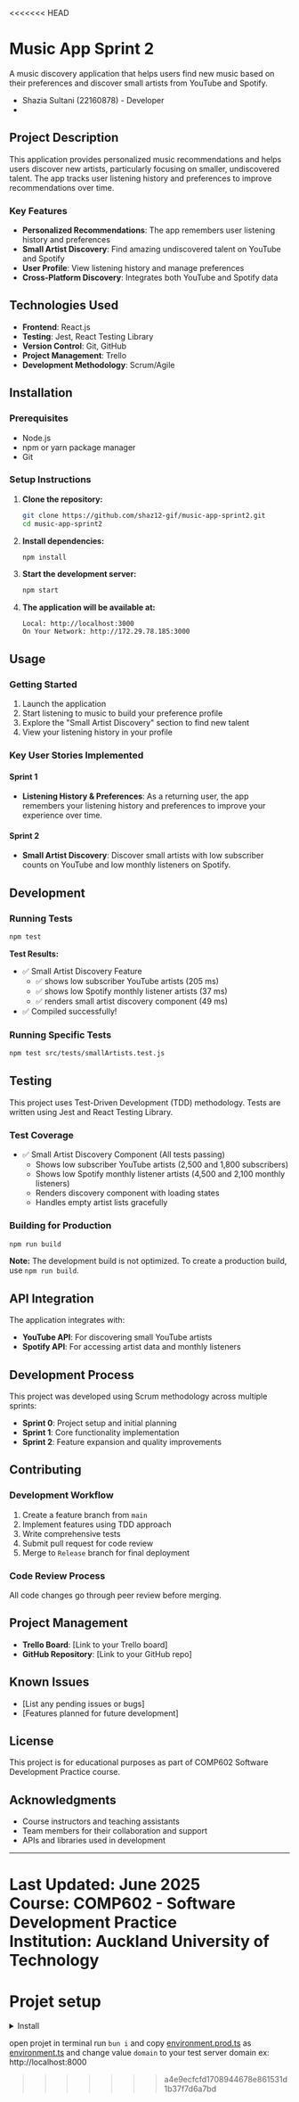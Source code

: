 <<<<<<< HEAD
# Music App Sprint 2

A music discovery application that helps users find new music based on their preferences and discover small artists from YouTube and Spotify.


- Shazia Sultani (22160878) - Developer
-

## Project Description

This application provides personalized music recommendations and helps users discover new artists, particularly focusing on smaller, undiscovered talent. The app tracks user listening history and preferences to improve recommendations over time.

### Key Features

- **Personalized Recommendations**: The app remembers user listening history and preferences
- **Small Artist Discovery**: Find amazing undiscovered talent on YouTube and Spotify
- **User Profile**: View listening history and manage preferences
- **Cross-Platform Discovery**: Integrates both YouTube and Spotify data

## Technologies Used

- **Frontend**: React.js
- **Testing**: Jest, React Testing Library
- **Version Control**: Git, GitHub
- **Project Management**: Trello
- **Development Methodology**: Scrum/Agile

## Installation

### Prerequisites
- Node.js
- npm or yarn package manager
- Git

### Setup Instructions

1. **Clone the repository:**
   ```bash
   git clone https://github.com/shaz12-gif/music-app-sprint2.git
   cd music-app-sprint2
   ```

2. **Install dependencies:**
   ```bash
   npm install
   ```

3. **Start the development server:**
   ```bash
   npm start
   ```

4. **The application will be available at:**
   ```
   Local: http://localhost:3000
   On Your Network: http://172.29.78.185:3000
   ```

## Usage

### Getting Started
1. Launch the application
2. Start listening to music to build your preference profile
3. Explore the "Small Artist Discovery" section to find new talent
4. View your listening history in your profile

### Key User Stories Implemented

#### Sprint 1
- **Listening History & Preferences**: As a returning user, the app remembers your listening history and preferences to improve your experience over time.

#### Sprint 2
- **Small Artist Discovery**: Discover small artists with low subscriber counts on YouTube and low monthly listeners on Spotify.

## Development

### Running Tests
```bash
npm test
```

**Test Results:**
- ✅ Small Artist Discovery Feature
  - ✅ shows low subscriber YouTube artists (205 ms)
  - ✅ shows low Spotify monthly listener artists (37 ms)
  - ✅ renders small artist discovery component (49 ms)
- ✅ Compiled successfully!

### Running Specific Tests
```bash
npm test src/tests/smallArtists.test.js
```

## Testing

This project uses Test-Driven Development (TDD) methodology. Tests are written using Jest and React Testing Library.

### Test Coverage
- ✅ Small Artist Discovery Component (All tests passing)
  - Shows low subscriber YouTube artists (2,500 and 1,800 subscribers)
  - Shows low Spotify monthly listener artists (4,500 and 2,100 monthly listeners)
  - Renders discovery component with loading states
  - Handles empty artist lists gracefully

### Building for Production
```bash
npm run build
```

**Note:** The development build is not optimized. To create a production build, use `npm run build`.

## API Integration

The application integrates with:
- **YouTube API**: For discovering small YouTube artists
- **Spotify API**: For accessing artist data and monthly listeners

## Development Process

This project was developed using Scrum methodology across multiple sprints:
- **Sprint 0**: Project setup and initial planning
- **Sprint 1**: Core functionality implementation
- **Sprint 2**: Feature expansion and quality improvements

## Contributing

### Development Workflow
1. Create a feature branch from `main`
2. Implement features using TDD approach
3. Write comprehensive tests
4. Submit pull request for code review
5. Merge to `Release` branch for final deployment

### Code Review Process
All code changes go through peer review before merging.

## Project Management

- **Trello Board**: [Link to your Trello board]
- **GitHub Repository**: [Link to your GitHub repo]

## Known Issues

- [List any pending issues or bugs]
- [Features planned for future development]

## License

This project is for educational purposes as part of COMP602 Software Development Practice course.

## Acknowledgments

- Course instructors and teaching assistants
- Team members for their collaboration and support
- APIs and libraries used in development

---

**Last Updated**: June 2025  
**Course**: COMP602 - Software Development Practice  
**Institution**: Auckland University of Technology
=======
<h1>Projet setup</h1>
<details>
<summary><span>Install</span></summary>
Windows:

```bash
winget install --id=OpenJS.NodeJS -v "22.10.0" -e
powershell -c "irm bun.sh/install.ps1|iex"
```

Mac:

```bash
brew install node@22 oven-sh/bun/bun
```

if `brew` not found install with command:

```bash
/bin/bash -c "$(curl -fsSL https://raw.githubusercontent.com/Homebrew/install/HEAD/install.sh)"
```

Install angular cli

```bash
bun add -g @angular/cli @ionic/cli
```

</details>

open projet in terminal run `bun i` and copy [environment.prod.ts](src/environments/environment.prod.ts) as [environment.ts](src/environments/environment.ts) and change value `domain` to your test server domain ex: http://localhost:8000
>>>>>>> a4e9ecfcfd1708944678e861531d1b37f7d6a7bd

